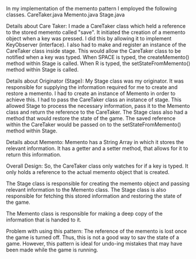 In my implementation of the memento pattern I employed the following classes.
CareTaker.java
Memento.java
Stage.java

Details about Care Taker:
I made a CareTaker class which held a reference to the stored memento called "save".
It initiated the creation of a memento object when a key was pressed.
I did this by allowing it to implement KeyObserver (interface).
I also had to make and register an instance of the CareTaker class inside stage.
This would allow the CareTaker class to be notified when a key was typed.
When SPACE is typed, the createMemento() method within Stage is called.
When R is typed, the setStateFromMemento() method within Stage is called.

Details about Originator (Stage):
My Stage class was my originator.
It was responsible for supplying the information required for me to create
and restore a memento.
I had to create an instance of Memento in order to achieve this.
I had to pass the CareTaker class an instance of stage.
This allowed Stage to process the necessary information, pass it to the Memento class
and return the reference to the CareTaker.
The Stage class also had a method that would restore the state of the game.
The saved reference within the CareTaker would be passed on to the setStateFromMemento()
method within Stage.

Details about Memento:
Memento has a String Array in which it stores the relevant information.
It has a getter and a setter method, that allows for it to return this information.

Overall Design:
So, the CareTaker class only watches for if a key is typed.
It only holds a reference to the actual memento object that is created.

The Stage class is responsible for creating the memento object and passing relevant
information to the Memento class.
The Stage class is also responsible for fetching this stored information and
restoring the state of the game.

The Memento class is responsible for making a deep copy of the information that is
handed to it.

Problem with using this pattern:
The reference of the memento is lost once the game is turned off.
Thus, this is not a good way to sav the state of a game.
However, this pattern is ideal for undo-ing mistakes that may have been made
while the game is running.
